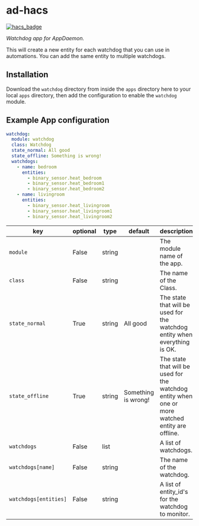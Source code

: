# ad-hacs

[![hacs_badge](https://img.shields.io/badge/HACS-Custom-orange.svg?style=for-the-badge)](https://github.com/custom-components/hacs)

_Watchdog app for AppDaemon._

This will create a new entity for each watchdog that you can use in automations.
You can add the same entity to multiple watchdogs.

## Installation

Download the `watchdog` directory from inside the `apps` directory here to your local `apps` directory, then add the configuration to enable the `watchdog` module.

## Example App configuration

```yaml
watchdog:
  module: watchdog
  class: Watchdog
  state_normal: All good
  state_offline: Something is wrong!
  watchdogs:
    - name: bedroom
      entities:
        - binary_sensor.heat_bedroom
        - binary_sensor.heat_bedroom1
        - binary_sensor.heat_bedroom2
    - name: livingroom
      entities:
        - binary_sensor.heat_livingroom
        - binary_sensor.heat_livingroom1
        - binary_sensor.heat_livingroom2
```

key | optional | type | default | description
-- | -- | -- | -- | --
`module` | False | string | | The module name of the app.
`class` | False | string | | The name of the Class.
`state_normal` | True | string | All good | The state that will be used for the watchdog entity when everything is OK.
`state_offline` | True | string | Something is wrong! | The state that will be used for the watchdog entity when one or more watched entity are offline.
`watchdogs` | False | list | | A list of watchdogs.
`watchdogs[name]` | False | string | | The name of the watchdog.
`watchdogs[entities]` | False | string | | A list of entity_id's for the watchdog to monitor.
